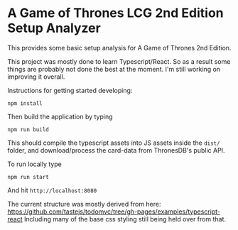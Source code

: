 # A Game of Thrones LCG 2nd Edition Setup Analyzer

This provides some basic setup analysis for A Game of Thrones 2nd Edition.

This project was mostly done to learn Typescript/React. So as a result some things
are probably not done the best at the moment. I'm still working on improving
it overall.

Instructions for getting started developing:

```
npm install
```

Then build the application by typing
```
npm run build
```
This should compile the typescript assets into JS assets inside the `dist/` folder, 
and download/process the card-data from ThronesDB's public API.

To run locally type

```
npm run start
```

And hit `http://localhost:8080`

The current structure was mostly derived from here: https://github.com/tastejs/todomvc/tree/gh-pages/examples/typescript-react
Including many of the base css styling still being held over from that. 
